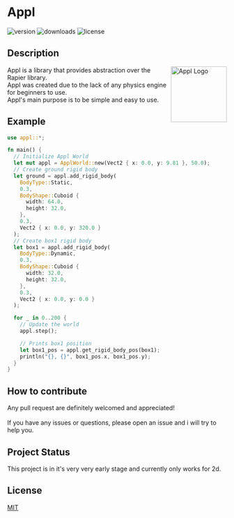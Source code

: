 # Appl

![version](https://img.shields.io/crates/v/appl?style=flat-square)
![downloads](https://img.shields.io/crates/dv/appl?style=flat-square)
![license](https://img.shields.io/github/license/AribYadi/Appl?style=flat-square)

## Description

<img src="https://github.com/AribYadi/Icons/blob/master/Appl.svg" align="right" alt="Appl Logo" width="128" height="128">
Appl is a library that provides abstraction over the Rapier library.<br />
Appl was created due to the lack of any physics engine for beginners to use.<br />
Appl's main purpose is to be simple and easy to use.<br />

## Example

```rust
use appl::*;

fn main() {
  // Initialize Appl World
  let mut appl = ApplWorld::new(Vect2 { x: 0.0, y: 9.81 }, 50.0);
  // Create ground rigid body
  let ground = appl.add_rigid_body(
    BodyType::Static,
    0.3,
    BodyShape::Cuboid {
      width: 64.0,
      height: 32.0,
    },
    0.3,
    Vect2 { x: 0.0, y: 320.0 }
  );
  // Create box1 rigid body
  let box1 = appl.add_rigid_body(
    BodyType::Dynamic,
    0.3,
    BodyShape::Cuboid {
      width: 32.0,
      height: 32.0,
    },
    0.3,
    Vect2 { x: 0.0, y: 0.0 }
  );

  for _ in 0..200 {
    // Update the world
    appl.step();

    // Prints box1 position
    let box1_pos = appl.get_rigid_body_pos(box1);
    println("{}, {}", box1_pos.x, box1_pos.y);
  }
}
```

## How to contribute

Any pull request are definitely welcomed and appreciated! <br />
<br />
If you have any issues or questions, please open an issue and i will try to help you.

## Project Status

This project is in it's very very early stage and currently only works for 2d.

## License

[MIT](https://choosealicense.com/licenses/mit/)
